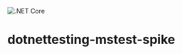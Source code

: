 ![.NET Core](https://github.com/upadhyayap/dotnettesting-mstest-spike/workflows/.NET%20Core/badge.svg)
# dotnettesting-mstest-spike
